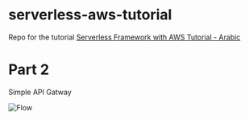 # serverless-aws-tutorial

Repo for the tutorial [Serverless Framework with AWS Tutorial - Arabic ](https://youtube.com/c/khalidelshafie)

# Part 2

Simple API Gatway

![Flow](https://raw.githubusercontent.com/abolkog/serverless-aws-tutorial/master/imgs/sls-tut-part2.png)
